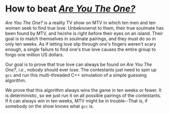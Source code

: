 # How to beat *[Are You The One?](http://www.mtv.com/shows/are-you-the-one)*
*Are You The One?* is a reality TV show on MTV in which ten men and ten women seek to find true love. Unbeknownst to them, their true soulmate has been found by MTV, and he/she is right before their eyes on an island. Their goal is to match themselves in soulmate pairings, and they must do so in only ten weeks. As if letting love slip through one's fingers weren't scary enough, a single failure to find one's true love causes the entire group to forgo one million US dollars.

Our goal is to prove that true love can always be found on *Are You The One?*, *i.e.*, nobody should ever lose. The contestants just need to spin up ```gcc``` and run this multi-threaded C++ simulation of a simple guessing algorithm.

We prove that this algorithm always wins the game in ten weeks or fewer. It is deterministic, so we just run it on all possible pairings of the contestants. If it can always win in ten weeks, MTV might be in trouble--That is, if somebody on the show knows what ```gcc``` is.